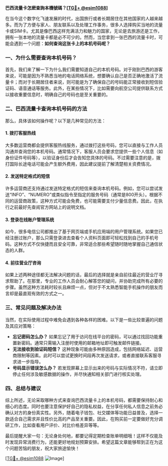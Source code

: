 **巴西流量卡怎麽查詢本機號碼？[[TG💪+ @esim1088](https://t.me/s/esim1088)]**

在当今这个数字化飞速发展的时代，出国旅行或者长期居住在其他国家的人越来越多。而为了方便与家人、朋友联系以及处理工作事务，很多人选择购买当地的流量卡或SIM卡。尤其是像巴西这样充满活力和魅力的国家，无论是去旅游还是工作，拥有一张本地的流量卡都是必不可少的。然而，当您拿到一张巴西的流量卡时，可能会遇到一个问题：**如何查询这张卡上的本机号码呢？**

### **一、为什么需要查询本机号码？**

首先，我们来了解一下为什么我们需要知道自己的本机号码。对于刚到巴西的游客来说，可能是因为不熟悉当地的电话网络系统，想要确认自己是否正确地激活了流量卡；而对于长期居住者来说，则可能是为了确保自己的号码能正常接收到短信验证码、语音通话等服务。此外，在某些情况下，比如需要向航空公司提供联系方式以接收重要信息时，明确自己的号码也是至关重要的。

### **二、巴西流量卡查询本机号码的方法**

那么，具体该如何操作呢？以下是几种常见的方法：

#### **1. 拨打客服热线**
大多数运营商都会提供客服热线服务，通过拨打这些号码，您可以直接与工作人员沟通并查询您的本机号码。通常情况下，客服人员会要求您提供一些个人信息（如身份证件号码等），以验证身份后才会告知您具体的号码。不过需要注意的是，拨打国际长途电话可能会产生额外费用，因此建议提前了解清楚相关资费情况。

#### **2. 发送特定格式的短信**
许多运营商还支持通过发送特定格式的短信来查询本机号码。例如，您可以尝试发送“INFO”、“NUMERO”或类似指令至指定的服务号码（通常是800开头）。根据不同的运营商政策，这种方式可能会免费，也可能需要支付少量信息费。因此，在执行之前最好先查阅官方网站上的说明文档。

#### **3. 登录在线账户管理系统**
如今，很多电信公司都推出了基于网页端或手机应用端的用户管理系统。如果您已经注册过账户，那么只需登录进去查看个人资料页面即可轻松找到自己的手机号码。这种方式不仅快捷而且安全可靠，非常适合那些希望随时随地掌握自己通信状态的人群。

#### **4. 前往营业厅咨询**
如果上述两种途径都无法解决问题的话，最后的选择就是亲自前往最近的营业厅寻求帮助了。在那里，专业的工作人员会耐心解答您的疑问，并协助完成所有必要的步骤。虽然这种方法耗时较长且麻烦一点，但对于不太熟悉智能手机操作的朋友而言却是最直观有效的方式之一。

### **三、常见问题及解决办法**

当然，在实际使用过程中难免会遇到各种各样的困难。以下是一些比较普遍的问题及其应对策略：

- **忘记密码怎么办？** 如果忘记了用于访问在线平台的密码，可以通过找回功能重置新密码。通常只需输入注册时使用的邮箱地址即可触发邮件链接。
- **无法接收到验证码短信？** 这种现象可能由多种原因造成，包括网络延迟、运营商限制等因素。此时可以尝试更换时间段再次发送请求，或者直接联系客服寻求进一步指导。
- **号码显示错误怎么办？** 若发现屏幕上显示出来的号码与实际情况不符，请立即停止任何涉及敏感数据的操作，并尽快通知相关部门进行核实处理。

### **四、总结与建议**

综上所述，无论采取哪种方式来查询巴西流量卡上的本机号码，都需要保持耐心和细心的态度。同时也要注意保护好自己的隐私权益，在分享任何私人信息之前务必确认对方的身份真实性。另外，随着电子钱包、社交媒体等功能日益普及，选择一款适合自己需求并且性价比高的产品至关重要。因此，在购买前一定要做好充分调研工作，比如查看用户评价、对比价格差异等等。

最后提醒大家一句：无论身处何地，都要记得定期检查账单明细哦！这样不仅能及时发现异常消费行为，还能更好地规划预算安排。希望这篇文章能够帮到正在为这个问题苦恼的朋友，祝大家旅途愉快！

[[TG💪+ @esim1088](https://t.me/s/esim1088) ![Image](https://i.postimg.cc/4NQfJmqS/Snipaste-2025-05-13-00-14-12.png)]